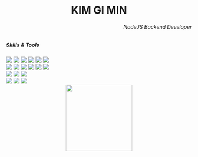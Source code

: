 <div aling="center">
  <h1 align= "center"> KIM GI MIN </h1>
  <h6 align="right">NodeJS Backend Developer</h6>
  <h5>Skills & Tools</h5>
  <div>
    <img src="https://img.shields.io/badge/Node.js-339933?style=flat-squar&logo=Node.js&logoColor=white">
    <img src="https://img.shields.io/badge/Express-000000?style=flat-squar&logo=Express&logoColor=white">
    <img src="https://img.shields.io/badge/NestJS-E0234E?style=flat-squar&logo=NestJS&logoColor=white">
    <img src="https://img.shields.io/badge/Socket.io-010101?style=flat-squar&logo=Socket.io&logoColor=white">
    <img src="https://img.shields.io/badge/Python-3776AB?style=flat-squar&logo=Python&logoColor=white">
    <img src="https://img.shields.io/badge/Flask-000000?style=flat-squar&logo=Flask&logoColor=white">
    </br>
    <img src="https://img.shields.io/badge/Mysql-4479A1?style=flat-squar&logo=mysql&logoColor=white"> 
    <img src="https://img.shields.io/badge/Prisma-2D3748?style=flat-squar&logo=Prisma&logoColor=white">
    <img src="https://img.shields.io/badge/Sequelize-52B0E7?style=flat-squar&logo=Sequelize&logoColor=white">
    <img src="https://img.shields.io/badge/MongoDB-47A248?style=flat-squar&logo=MongoDB&logoColor=white">
    <img src="https://img.shields.io/badge/Redis-DC382D?style=flat-squar&logo=Redis&logoColor=white">
    <img src="https://img.shields.io/badge/Elasticsearch-005571?style=flat-squar&logo=Elasticsearch&logoColor=white">
    </br>
    <img src="https://img.shields.io/badge/Amazon%20EC2-FF9900?style=flat-squar&logo=Amazon%20EC2&logoColor=white">
    <img src="https://img.shields.io/badge/Amazon%20S3-569A31?style=flat-squar&logo=Amazon%20S3&logoColor=white">
    <img src="https://img.shields.io/badge/amazonsimpleemailservice-DD344C?style=flat-squar&logo=amazonsimpleemailservice&logoColor=white">
    </br>
    <img src="https://img.shields.io/badge/Notion-000000?style=flat-squar&logo=notion&logoColor=white">
    <img src="https://img.shields.io/badge/Git-F05032?style=flat-squar&logo=git&logoColor=white">
    <img src="https://img.shields.io/badge/Github-181717?style=flat-squar&logo=github&logoColor=white">
  </div>
</div>

<div align="center">
  <img height="180em" src="https://github-readme-stats.vercel.app/api/top-langs/?username=jennaaaaaaaaa&layout=compact&bg_color=30,e96443,904e95&title_color=fff&text_color=fff">
</div>

<!--
 <img height="180em" src="https://github-readme-stats.vercel.app/api?username=jennaaaaaaaaa&show_icons=true&include_all_commits=true&bg_color=30,e96443,904e95&title_color=fff&text_color=fff">
-->
<!--
- 버디독 프로젝트 중 게시글 목록에서 유저들의 프로필 이미지를 볼 수 있게 하거나 게시글에 신청 마감 날짜가 지난 게시글에 마감 표시를 추가할 수 있는 등 사용자에게 더 좋은 서비스를 제공하기 위해 개선해 본 경험이 있습니다. [유저피드백](https://maddening-shelf-99c.notion.site/240229-03a69a814cff44fca53fdd6dfe0bc4eb)
- 이전 도면 작성하는 설계직에 있었습니다. autoCad라는 설계 프로그램을 사용하며 원하는 결과를 내기 위해 lisp 언어로 작성된 필요한 라이브러리들을 찾아가며 새롭게 익히고 원하는 방향으로 조금씩 수정해서 사용한 경험이 있습니다. 이러한 경험으로 더 나은 개발 방향을 위해 필요한 기술들을 습득하는데 어렵지 않을 것입니다.
- 기록을 습관화하기 위해 노력합니다. 기록을 기반으로 성장해 나가는 개발자가 되겠습니다. [ [회고 및 트러블슈팅 캘린더 외 학습한 기술들 기록 중](https://www.notion.so/STUDY-302e84a4da4f4a4e87e2d78a707b7de3) ]

### Projects
- 개발자들의 스터디/사이드프로젝트를 위한 사이트 [BuddyDoc](https://github.com/jennaaaaaaaaa/buddydoc-backend)
- 원하는 음식점에서 음식 주문할 수 있는 플랫폼 [yogiyot](https://github.com/jennaaaaaaaaa/yogiyot)
-->

<!--
<img src="https://img.shields.io/badge/postgresql-4169E1?style=for-the-badge&logo=postgresql&logoColor=white">
<img src="https://img.shields.io/badge/typescript-3178C6?style=for-the-badge&logo=typescript&logoColor=white">
-->

<!--
- 주변 가까운 병원을 찾을 수 있는 사이트 [모두의 병원]()
- 게시물을 작성할 수 있는 [기민한 게시판]()
-->

<!--
**jennaaaaaaaaa/jennaaaaaaaaa** is a ✨ _special_ ✨ repository because its `README.md` (this file) appears on your GitHub profile.

Here are some ideas to get you started:

- 🔭 I’m currently working on ...
- 🌱 I’m currently learning ...
- 👯 I’m looking to collaborate on ...
- 🤔 I’m looking for help with ...
- 💬 Ask me about ...
- 📫 How to reach me: ...
- 😄 Pronouns: ...
- ⚡ Fun fact: ...

-->


